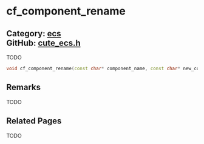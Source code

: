 [](../header.md ':include')

# cf_component_rename

Category: [ecs](/api_reference?id=ecs)  
GitHub: [cute_ecs.h](https://github.com/RandyGaul/cute_framework/blob/master/include/cute_ecs.h)  
---

TODO

```cpp
void cf_component_rename(const char* component_name, const char* new_component_name);
```

## Remarks

TODO

## Related Pages

TODO  
